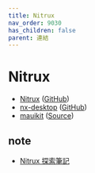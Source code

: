 ```yaml
---
title: Nitrux
nav_order: 9030
has_children: false
parent: 連結
---
```



# Nitrux


* [Nitrux](https://nxos.org/) ([GitHub](https://github.com/Nitrux/))
* [nx-desktop](https://nxos.org/english/nxd/) ([GitHub](https://github.com/nx-desktop))
* [mauikit](https://mauikit.org/) ([Source](https://invent.kde.org/maui/mauikit))


## note

* [Nitrux 探索筆記](https://samwhelp.github.io/note-about-nitrux/)

